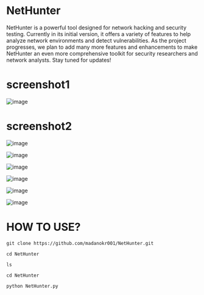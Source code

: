# NetHunter
NetHunter is a powerful tool designed for network hacking and security testing. Currently in its initial version, it offers a variety of features to help analyze network environments and detect vulnerabilities.
As the project progresses, we plan to add many more features and enhancements to make NetHunter an even more comprehensive toolkit for security researchers and network analysts. Stay tuned for updates!

# screenshot1
![image](https://github.com/user-attachments/assets/28a4de3d-8b5b-4777-9a89-810dca008136)

# screenshot2

![image](https://github.com/user-attachments/assets/f0063694-5faf-4cde-abba-439fa56aee2f)

![image](https://github.com/user-attachments/assets/f5e29065-b76e-4215-a165-3d346f5b76df)

![image](https://github.com/user-attachments/assets/19401f7d-88d6-4a44-86b9-c9219c5209f3)

![image](https://github.com/user-attachments/assets/b732774a-2180-4f5f-9862-3a6b51950284)

![image](https://github.com/user-attachments/assets/941df476-1032-426e-9d70-3dee5f79578c)

![image](https://github.com/user-attachments/assets/c2e0779a-894b-41f3-ab31-9573560a40fe)

# HOW TO USE?
```
git clone https://github.com/madanokr001/NetHunter.git
```
```
cd NetHunter
```
```
ls
```
```
cd NetHunter
```
```
python NetHunter.py
```








